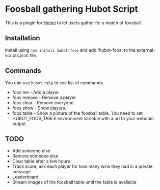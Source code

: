 # Foosball gathering Hubot Script

This is a plugin for [Hubot](http://hubot.github.com/) to let users gather for a match of foosball.

## Installation

Install using ```npm install hubot-foos``` and add 'hubot-foos' to the external-scripts.json file.

## Commands

You can use ```hubot help``` to see list of commands.

 - foos me - Add a player.
 - foos remove - Remove a player.
 - foos clear - Remove everyone.
 - foos show - Show players.
 - foos table - Show a picture of the foosball table. You need to set HUBOT_FOOS_TABLE environment variable with a url to your webcam output.
 
## TODO
 
 - Add someone else
 - Remove someone else
 - Clear table after a few hours
 - Track score, ask each player for how many wins they had in a private message
 - Leaderboard
 - Stream images of the foosball table until the table is available
